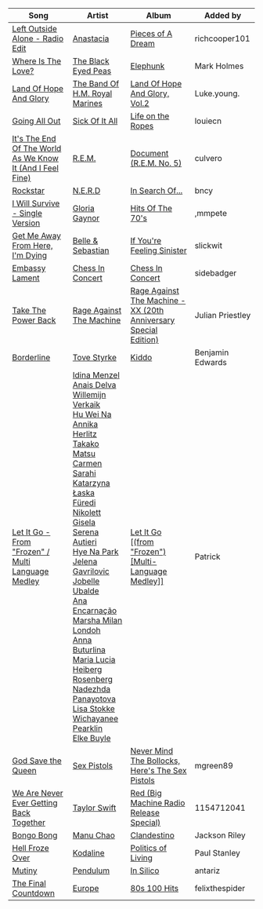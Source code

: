 | Song | Artist | Album | Added by |
|-|-|-|-|
| [Left Outside Alone - Radio Edit](https://open.spotify.com/track/5lZFrdQ83W5pwhvdMQr0dc) | [Anastacia](https://open.spotify.com/artist/2siHvYaxjaW5rKVRiIrMYH) | [Pieces of A Dream](https://open.spotify.com/album/6PN0LmMblPpj9yfa91Waa0) | richcooper101 |
| [Where Is The Love?](https://open.spotify.com/track/3CNqo3gYrfexdrtjFmC9he) | [The Black Eyed Peas](https://open.spotify.com/artist/1yxSLGMDHlW21z4YXirZDS) | [Elephunk](https://open.spotify.com/album/4wBDclsxFzGnR4kVAAMI7K) | Mark Holmes |
| [Land Of Hope And Glory](https://open.spotify.com/track/38bguHtqiUTEoViFtinpaD) | [The Band Of H.M. Royal Marines](https://open.spotify.com/artist/2ZM3fwTSkYabNhvI8Q7fMX) | [Land Of Hope And Glory, Vol.2](https://open.spotify.com/album/35mXcseFJa7g9gzgOUw0hz) | Luke.young. |
| [Going All Out](https://open.spotify.com/track/05iswCQGzwfWsnuHPdzj0Q) | [Sick Of It All](https://open.spotify.com/artist/1Px6nQCyIRM4Gj0tyvZ1TU) | [Life on the Ropes](https://open.spotify.com/album/46jYYKj4VQzmZ0MgqVG3VA) | louiecn |
| [It's The End Of The World As We Know It (And I Feel Fine)](https://open.spotify.com/track/2oSpQ7QtIKTNFfA08Cy0ku) | [R.E.M.](https://open.spotify.com/artist/4KWTAlx2RvbpseOGMEmROg) | [Document (R.E.M. No. 5)](https://open.spotify.com/album/6gMv3MgFlieOM6Uz5GZBzy) | culvero |
| [Rockstar](https://open.spotify.com/track/2OQfyddAKv4FyelDJjGNHH) | [N.E.R.D](https://open.spotify.com/artist/5wPoxI5si3eJsYYwyXV4Wi) | [In Search Of...](https://open.spotify.com/album/5u8ri4s76Ew14IwGOJf5hI) | bncy |
| [I Will Survive - Single Version](https://open.spotify.com/track/0rwmxAht1fk7QuSiCmIhGV) | [Gloria Gaynor](https://open.spotify.com/artist/6V6WCgi7waF55bJmylC4H5) | [Hits Of The 70's](https://open.spotify.com/album/54zcgY3o34crjFfG1V4MuG) | ,mmpete |
| [Get Me Away From Here, I'm Dying](https://open.spotify.com/track/5KJODqBbl51eURh8cLq0n5) | [Belle & Sebastian](https://open.spotify.com/artist/4I2BJf80C0skQpp1sQmA0h) | [If You're Feeling Sinister](https://open.spotify.com/album/0cR6FGQSOUDEwwapI7yfQZ) | slickwit |
| [Embassy Lament](https://open.spotify.com/track/7C7SYKcoMFV42hpuZdwtlJ) | [Chess In Concert](https://open.spotify.com/artist/6VpOG1kRrgbarlcSqG0sAY) | [Chess In Concert](https://open.spotify.com/album/5qLycngLM7Gk88fSQFrdsN) | sidebadger |
| [Take The Power Back](https://open.spotify.com/track/25CbtOzU8Pn17SAaXFjIR3) | [Rage Against The Machine](https://open.spotify.com/artist/2d0hyoQ5ynDBnkvAbJKORj) | [Rage Against The Machine - XX (20th Anniversary Special Edition)](https://open.spotify.com/album/4Io5vWtmV1rFj4yirKb4y4) | Julian Priestley |
| [Borderline](https://open.spotify.com/track/1UPqWJGdV4euPS3k94r3nW) | [Tove Styrke](https://open.spotify.com/artist/2QSPrJfYeRXaltEEiriXN9) | [Kiddo](https://open.spotify.com/album/6yW54Oa0uzUdcjw18YiPsh) | Benjamin Edwards |
| [Let It Go - From "Frozen" / Multi Language Medley](https://open.spotify.com/track/5SEFk7Qt1kbXxUVkJ44wJ2) | [Idina Menzel](https://open.spotify.com/artist/73Np75Wv2tju61Eo9Zw4IR)<br>[Anais Delva](https://open.spotify.com/artist/2Bgww7ckP3Xo1L7hsAGPUN)<br>[Willemijn Verkaik](https://open.spotify.com/artist/7KawEFi5g9T9cTCd92h7j9)<br>[Hu Wei Na](https://open.spotify.com/artist/0VfhgQ2IyxbFdINTX9q4pg)<br>[Annika Herlitz](https://open.spotify.com/artist/5gBb4inMl5EJFcQxEWpQJ7)<br>[Takako Matsu](https://open.spotify.com/artist/1UDGHCGnWyikwidtaymNpz)<br>[Carmen Sarahi](https://open.spotify.com/artist/2q8I4WTdPTd07a0IsKLch7)<br>[Katarzyna Łaska](https://open.spotify.com/artist/3EUN4LsI1ugZFwctcyVxM3)<br>[Füredi Nikolett](https://open.spotify.com/artist/26NHTiOdAjBgYdSKbuChzF)<br>[Gisela](https://open.spotify.com/artist/6SxnKPhYvkTKp2FtBzh6CI)<br>[Serena Autieri](https://open.spotify.com/artist/3W4DyqpMjeSea3tV0tYZ67)<br>[Hye Na Park](https://open.spotify.com/artist/5c5SQADUMj9GfwJYyT4DdI)<br>[Jelena Gavrilovic](https://open.spotify.com/artist/4mXhpChY6nro4UUPVPr17W)<br>[Jobelle Ubalde](https://open.spotify.com/artist/3pCY87yY4T7sbIJivixtb4)<br>[Ana Encarnação](https://open.spotify.com/artist/3MZLwGdvKgqfoklM9zPygE)<br>[Marsha Milan Londoh](https://open.spotify.com/artist/38324KnaJFziArL1zf0gTP)<br>[Anna Buturlina](https://open.spotify.com/artist/4tBp9tXhd4b5bDJSoOG8Jt)<br>[Maria Lucia Heiberg Rosenberg](https://open.spotify.com/artist/7uLTCPeGIETraZ7oci38oj)<br>[Nadezhda Panayotova](https://open.spotify.com/artist/1E5ensffLfPoPEPN308nhC)<br>[Lisa Stokke](https://open.spotify.com/artist/0DyCLBI4KZ9ouXQRBFvHL2)<br>[Wichayanee Pearklin](https://open.spotify.com/artist/5DvmdkHb32o0RWWeTWnjsP)<br>[Elke Buyle](https://open.spotify.com/artist/5PMDzI1Y7AUq1QqkOSOARD) | [Let It Go [(from "Frozen") [Multi-Language Medley]]](https://open.spotify.com/album/55mAgtvV73GZ1Inkegwx3A) | Patrick |
| [God Save the Queen](https://open.spotify.com/track/6ui6l3ZNvlrGQZArwo8195) | [Sex Pistols](https://open.spotify.com/artist/1u7kkVrr14iBvrpYnZILJR) | [Never Mind The Bollocks, Here's The Sex Pistols](https://open.spotify.com/album/5fxYu3rqjCNTSPKN8mtEl2) | mgreen89 |
| [We Are Never Ever Getting Back Together](https://open.spotify.com/track/0VwNdo84DaVYLIkbVO86ND) | [Taylor Swift](https://open.spotify.com/artist/06HL4z0CvFAxyc27GXpf02) | [Red (Big Machine Radio Release Special)](https://open.spotify.com/album/4jTYApZPMapg56gRycOn0D) | 1154712041 |
| [Bongo Bong](https://open.spotify.com/track/00SmB7n85SKROGjybsyq5i) | [Manu Chao](https://open.spotify.com/artist/6wH6iStAh4KIaWfuhf0NYM) | [Clandestino](https://open.spotify.com/album/3xoAUqjKs7Ps7wR26VAMbq) | Jackson Riley |
| [Hell Froze Over](https://open.spotify.com/track/1VqmEOKrIBxNbnvMaTfssE) | [Kodaline](https://open.spotify.com/artist/4BxCuXFJrSWGi1KHcVqaU4) | [Politics of Living](https://open.spotify.com/album/1ITjhViDumL9llxAJYdKiC) | Paul Stanley |
| [Mutiny](https://open.spotify.com/track/602avAJ0uHc0mSXlRhv0L5) | [Pendulum](https://open.spotify.com/artist/7MqnCTCAX6SsIYYdJCQj9B) | [In Silico](https://open.spotify.com/album/6eRDE48ttoLqN2VfkEpPOJ) | antariz |
| [The Final Countdown](https://open.spotify.com/track/7c5lMuvtz2gddhDyG5MjB6) | [Europe](https://open.spotify.com/artist/7Js6Lde8thlIHXggv2SCBz) | [80s 100 Hits](https://open.spotify.com/album/0pvhletDH7CphbKErUtPCF) | felixthespider |